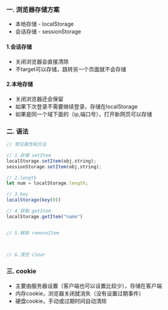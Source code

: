 ### 一. 浏览器存储方案
  * 本地存储 - localStorage
  * 会话存储 - sessionStorage
  

#### 1.会话存储

* 关闭浏览器会直接清除
* 不target可以存储，跳转另一个页面就不会存储



#### 2.本地存储

* 关闭浏览器还会保留
* 如果下次登录不需要继续登录，存储在localStorage
* 如果是同一个域下面的（ip,端口号），打开新网页可以存储

### 二. 语法

```js
// 常见属性和方法

// 1.存储 setItem
localStorage.setItem(obj,string);
sessionStorage.setItem(obj,string);

// 2.length
let num = localStorage.length;

// 3.key
localStorage(key(0))

// 4.获取 getItem
localStorage.getItem("name")


// 5.移除 removeItem



// 6.清空 clear


```



### 三. cookie

* 主要由服务器设置（客户端也可以设置比较少），存储在客户端
* 内存cookie，浏览器关闭就消失（没有设置过期事件）
* 硬盘cookie，手动或过期时间自动清除

